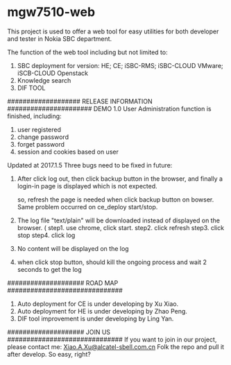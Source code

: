 # mgw7510-web
This project is used to offer a web tool for easy utilities for both developer and tester in Nokia SBC department. 

The function of the web tool including but not limited to:

1. SBC deployment for version: HE; CE; iSBC-RMS; iSBC-CLOUD VMware; iSCB-CLOUD Openstack
2. Knowledge search
3. DIF TOOL


###################   RELEASE INFORMATION ######################
DEMO 1.0
User Administration function is finished, including:
   1. user registered
   2. change password
   3. forget password
   4. session and cookies based on user

Updated at 2017.1.5
Three bugs need to be fixed in future:
1. After click log out, then click backup button in the browser, 
   and finally a login-in page is displayed which is not expected.

   so, refresh the page is needed when click backup button on bowser.
   Same problem occurred on ce_deploy start/stop.

2. The log file "text/plain"  will be downloaded instead of displayed 
   on the browser. ( step1. use chrome, click start. 
                     step2. click refresh
                     step3. click stop
                     step4. click log

3. No content will be displayed on the log

4. when click stop button, should kill the ongoing process and wait 2 seconds to get the log


####################   ROAD MAP  ##############################
1. Auto deployment for CE is under developing by Xu Xiao.
2. Auto deployment for HE is under developing by Zhao Peng.
3. DIF tool improvement is under developing by Ling Yan.

#################### JOIN US ##############################
If you want to join in our project, please contact me: 
      Xiao.A.Xu@alcatel-sbell.com.cn
Folk the repo and pull it after develop. So easy, right?


